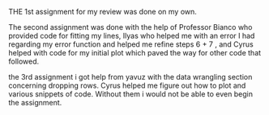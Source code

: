 THE 1st assignment for my review was done on my own.

The second assignment was done with the help of Professor Bianco who provided code for fitting my lines, Ilyas who helped me with an error I had regarding my error function and helped me refine steps 6 + 7 , and Cyrus helped with code for my initial plot which paved the way for other code that followed.

the 3rd assignment i got help from yavuz with the data wrangling section concerning dropping rows. Cyrus helped me figure out how to plot and various snippets of code. Without them i would not be able to even begin the assignment.
